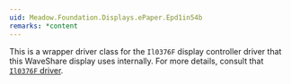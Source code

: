 ```yaml
---
uid: Meadow.Foundation.Displays.ePaper.Epd1in54b
remarks: *content
---
```


This is a wrapper driver class for the `Il0376F` display controller driver that this WaveShare display uses internally. For more details, consult that [`Il0376F` driver](/docs/api/Meadow.Foundation/Meadow.Foundation.Displays.Il0376F.html).
